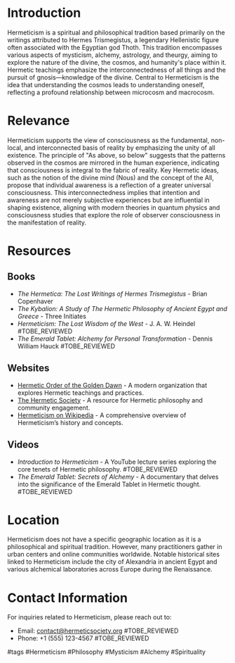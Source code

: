 # Introduction
Hermeticism is a spiritual and philosophical tradition based primarily on the writings attributed to Hermes Trismegistus, a legendary Hellenistic figure often associated with the Egyptian god Thoth. This tradition encompasses various aspects of mysticism, alchemy, astrology, and theurgy, aiming to explore the nature of the divine, the cosmos, and humanity's place within it. Hermetic teachings emphasize the interconnectedness of all things and the pursuit of gnosis—knowledge of the divine. Central to Hermeticism is the idea that understanding the cosmos leads to understanding oneself, reflecting a profound relationship between microcosm and macrocosm.

# Relevance
Hermeticism supports the view of consciousness as the fundamental, non-local, and interconnected basis of reality by emphasizing the unity of all existence. The principle of "As above, so below" suggests that the patterns observed in the cosmos are mirrored in the human experience, indicating that consciousness is integral to the fabric of reality. Key Hermetic ideas, such as the notion of the divine mind (Nous) and the concept of the All, propose that individual awareness is a reflection of a greater universal consciousness. This interconnectedness implies that intention and awareness are not merely subjective experiences but are influential in shaping existence, aligning with modern theories in quantum physics and consciousness studies that explore the role of observer consciousness in the manifestation of reality.

# Resources

## Books
- *The Hermetica: The Lost Writings of Hermes Trismegistus* - Brian Copenhaver
- *The Kybalion: A Study of The Hermetic Philosophy of Ancient Egypt and Greece* - Three Initiates
- *Hermeticism: The Lost Wisdom of the West* - J. A. W. Heindel #TOBE_REVIEWED
- *The Emerald Tablet: Alchemy for Personal Transformation* - Dennis William Hauck #TOBE_REVIEWED

## Websites
- [Hermetic Order of the Golden Dawn](https://www.golden-dawn.org) - A modern organization that explores Hermetic teachings and practices.
- [The Hermetic Society](http://www.hermeticsociety.org) - A resource for Hermetic philosophy and community engagement.
- [Hermeticism on Wikipedia](https://en.wikipedia.org/wiki/Hermeticism) - A comprehensive overview of Hermeticism’s history and concepts.

## Videos
- *Introduction to Hermeticism* - A YouTube lecture series exploring the core tenets of Hermetic philosophy. #TOBE_REVIEWED
- *The Emerald Tablet: Secrets of Alchemy* - A documentary that delves into the significance of the Emerald Tablet in Hermetic thought. #TOBE_REVIEWED

# Location
Hermeticism does not have a specific geographic location as it is a philosophical and spiritual tradition. However, many practitioners gather in urban centers and online communities worldwide. Notable historical sites linked to Hermeticism include the city of Alexandria in ancient Egypt and various alchemical laboratories across Europe during the Renaissance.

# Contact Information
For inquiries related to Hermeticism, please reach out to:
- Email: contact@hermeticsociety.org #TOBE_REVIEWED
- Phone: +1 (555) 123-4567 #TOBE_REVIEWED

#tags 
#Hermeticism #Philosophy #Mysticism #Alchemy #Spirituality
